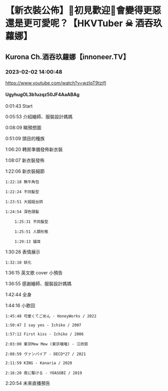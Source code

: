 # 【新衣裝公佈】🖤初見歡迎💜會變得更惡還是更可愛呢？【HKVTuber ☠ 酒吞玖蘿娜】

## Kurona Ch.酒吞玖蘿娜【innoneer.TV】

### 2023-02-02 14:00:48

https://www.youtube.com/watch?v=wzIqT9tzjfI

#### UgyhugOL3b1uzqz50JF4AaABAg

0:01:43 Start

0:05:53 介紹繪師、服裝設計媽媽

0:08:09 睇預想圖

0:51:09 頭目的種族

1:06:20 轉房準備發佈新衣裝

1:08:07 新衣裝發佈

1:22:06 新衣裝細節

	1:22:18 無牛角包

	1:22:24 不同髮型

	1:23:51 大姐姐台詞

	1:24:54 深色頭髮

		1:25:31 不同髮型

		1:25:51 人類形態

		1:29:13 貓耳

1:30:28 表情展示

	1:32:10 妖化

1:36:15 英文歌 cover 小預告

1:36:55 感謝繪師、服裝設計媽媽

1:42:44 全身

1:44:16 小歌回

	1:45:48 可愛くてごめん - HoneyWorks / 2022

	1:50:47 I say yes - Ichiko / 2007

	1:57:12 First kiss - Ichiko / 2006

	2:03:00 東京Mew Mew (東京喵喵) - 江欣慈

	2:08:59 ヴァンパイア - DECO*27 / 2021

	2:11:59 KING - Kanaria / 2020

	2:16:20 夜に駆ける - YOASOBI / 2019

2:20:54 未來直播預告

